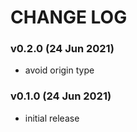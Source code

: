 # CHANGE LOG

### v0.2.0 (24 Jun 2021)

- avoid origin type

### v0.1.0 (24 Jun 2021)

- initial release
